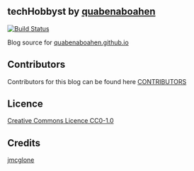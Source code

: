 ## techHobbyst by [quabenaboahen](https://boaheninc.com)

[![Build Status](https://travis-ci.org/QuabenaBoahen/quabenaboahen.github.io.svg?branch=master)](https://travis-ci.org/QuabenaBoahen/quabenaboahen.github.io)

Blog source for [quabenaboahen.github.io](htpps://quabenaboahen.github.io)

## Contributors

Contributors for this blog can be found here [CONTRIBUTORS](https://github.com/QuabenaBoahen/quabenaboahen.github.io/blob/master/CONTRIBUTORS.txt)

## Licence 

[Creative Commons Licence CC0-1.0](https://github.com/QuabenaBoahen/quabenaboahen.github.io/blob/master/LICENSE)

## Credits 

[jmcglone](https://github.com/jmcglone)




